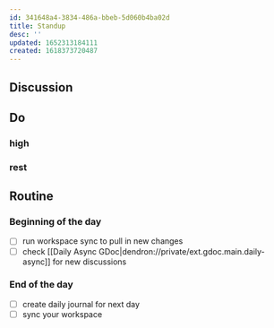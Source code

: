 ```yaml
---
id: 341648a4-3834-486a-bbeb-5d060b4ba02d
title: Standup
desc: ''
updated: 1652313184111
created: 1618373720487
---
```


<!-- Details on these sections can be found in [[Details|dendron://dendron.handbook/templates.standup.details]] -->
## Discussion

## Do
### high
<!-- high priority tasks -->

### rest
<!-- everything else -->

## Routine
<!-- Tasks to be done everyday -->

### Beginning of the day
- [ ] run workspace sync to pull in new changes
- [ ] check [[Daily Async GDoc|dendron://private/ext.gdoc.main.daily-async]] for new discussions

### End of the day
- [ ] create daily journal for next day 
- [ ] sync your workspace